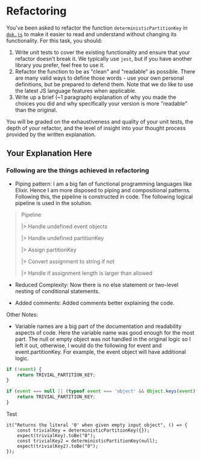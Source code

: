 # Refactoring

You've been asked to refactor the function `deterministicPartitionKey` in [`dpk.js`](dpk.js) to make it easier to read and understand without changing its functionality. For this task, you should:

1. Write unit tests to cover the existing functionality and ensure that your refactor doesn't break it. We typically use `jest`, but if you have another library you prefer, feel free to use it.
2. Refactor the function to be as "clean" and "readable" as possible. There are many valid ways to define those words - use your own personal definitions, but be prepared to defend them. Note that we do like to use the latest JS language features when applicable.
3. Write up a brief (~1 paragraph) explanation of why you made the choices you did and why specifically your version is more "readable" than the original.

You will be graded on the exhaustiveness and quality of your unit tests, the depth of your refactor, and the level of insight into your thought process provided by the written explanation.

## Your Explanation Here

### Following are the things achieved in refactoring

- Piping pattern: I am a big fan of functional programming languages like Elixir. Hence I am more disposed to piping and compositional patterns. Following this, the pipeline is constructed in code. The following logical pipeline is used in the solution.

>
>Pipeline
>
>|> Handle undefined event objects
>
>|> Handle undefined partitionKey
>
>|> Assign partitionKey
>
>|> Convert assignment to string if not
>
>|> Handle if assignment length is larger than allowed
>

- Reduced Complexity: Now there is no else statement or two-level nesting of conditional statements.

- Added comments: Added comments better explaining the code.

Other Notes:

- Variable names are a big part of the documentation and readability aspects of code. Here the variable name was good enough for the most part.
The null or empty object was not handled in the original logic so I left it out, otherwise, I would do the following for event and event.partitionKey. For example, the event object will have additional logic.

```javascript
if (!event) {
    return TRIVIAL_PARTITION_KEY;
}

if (event === null || (typeof event === 'object' && Object.keys(event).length === 0) ) {
    return TRIVIAL_PARTITION_KEY;
}
```

Test

```javscript
it("Returns the literal '0' when given empty input object", () => {
    const trivialKey = deterministicPartitionKey({});
    expect(trivialKey).toBe("0");
    const trivialKey2 = deterministicPartitionKey(null);
    expect(trivialKey2).toBe("0");
});
```
